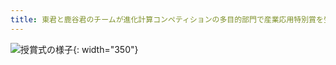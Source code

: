 ```yaml
---
title: 東君と鹿谷君のチームが進化計算コンペティションの多目的部門で産業応用特別賞を受賞しました．
---
```

![授賞式の様子](/assets/images/news/202312/ECComp23){: width="350"}